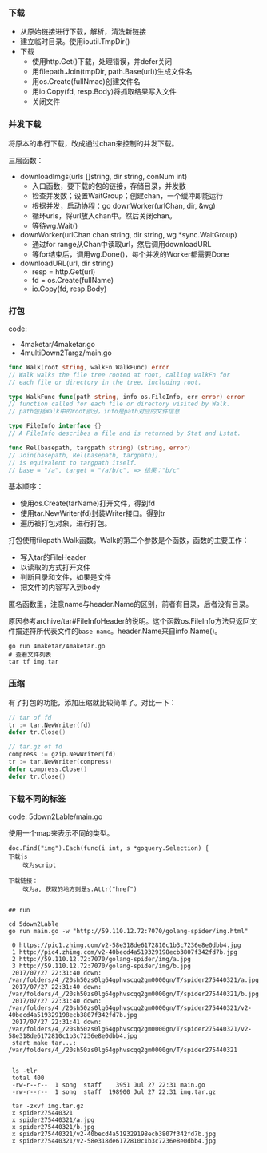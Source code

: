 

### 下载 

* 从原始链接进行下载，解析，清洗新链接
* 建立临时目录。使用ioutil.TmpDir()
* 下载
  * 使用http.Get()下载，处理错误，并defer关闭
  * 用filepath.Join(tmpDir, path.Base(url))生成文件名
  * 用os.Create(fullNmae)创建文件名
  * 用io.Copy(fd, resp.Body)将抓取结果写入文件
  * 关闭文件



### 并发下载

将原本的串行下载，改成通过chan来控制的并发下载。

三层函数：

* downloadImgs(urls []string, dir string, conNum int)
  * 入口函数，要下载的包的链接，存储目录，并发数
  * 检查并发数；设置WaitGroup；创建chan，一个缓冲即能运行
  * 根据并发，启动协程：go downWorker(urlChan, dir, &wg)
  * 循环urls，将url放入chan中。然后关闭chan。
  * 等待wg.Wait()
* downWorker(urlChan chan string, dir string, wg *sync.WaitGroup)
  * 通过for range从Chan中读取url，然后调用downloadURL
  * 等for结束后，调用wg.Done()，每个并发的Worker都需要Done 
* downloadURL(url, dir string)
  * resp = http.Get(url)
  * fd = os.Create(fullName)
  * io.Copy(fd, resp.Body)


### 打包

code: 

* 4maketar/4maketar.go
* 4multiDown2Targz/main.go

```go
func Walk(root string, walkFn WalkFunc) error
// Walk walks the file tree rooted at root, calling walkFn for
// each file or directory in the tree, including root.

type WalkFunc func(path string, info os.FileInfo, err error) error
// function called for each file or directory visited by Walk.
// path包括Walk中的root部分，info是path对应的文件信息

type FileInfo interface {}
// A FileInfo describes a file and is returned by Stat and Lstat.

func Rel(basepath, targpath string) (string, error)
// Join(basepath, Rel(basepath, targpath)) 
// is equivalent to targpath itself.
// base = "/a", target = "/a/b/c", => 结果："b/c"
```



基本顺序：

* 使用os.Create(tarName)打开文件，得到fd
* 使用tar.NewWriter(fd)封装Writer接口。得到tr
* 遍历被打包对象，进行打包。

打包使用filepath.Walk函数。Walk的第二个参数是个函数，函数的主要工作：

* 写入tar的FileHeader
* 以读取的方式打开文件
* 判断目录和文件，如果是文件
* 把文件的内容写入到body

匿名函数里，注意name与header.Name的区别，前者有目录，后者没有目录。

原因参考archive/tar#FileInfoHeader的说明。这个函数os.FileInfo方法只返回文件描述符所代表文件的`base name`。header.Name来自info.Name()。

```shell
go run 4maketar/4maketar.go
# 查看文件列表
tar tf img.tar
```



### 压缩

有了打包的功能，添加压缩就比较简单了。对比一下：

```go
// tar of fd
tr := tar.NewWriter(fd)
defer tr.Close()

// tar.gz of fd
compress := gzip.NewWriter(fd)
tr := tar.NewWriter(compress)
defer compress.Close()
defer tr.Close()
```



### 下载不同的标签

code: 5down2Lable/main.go

使用一个map来表示不同的类型。

 

```shell
doc.Find("img").Each(func(i int, s *goquery.Selection) {
下载js
    改为script

下载链接：
    改为a, 获取的地方则是s.Attr("href")


## run 

cd 5down2Lable
go run main.go -w "http://59.110.12.72:7070/golang-spider/img.html"

 0 https://pic1.zhimg.com/v2-58e318de6172810c1b3c7236e8e0dbb4.jpg
 1 http://pic4.zhimg.com/v2-40becd4a519329198ecb3807f342fd7b.jpg
 2 http://59.110.12.72:7070/golang-spider/img/a.jpg
 3 http://59.110.12.72:7070/golang-spider/img/b.jpg
 2017/07/27 22:31:40 down: /var/folders/4_/20sh50zs0lg64gphvscqq2gm0000gn/T/spider275440321/a.jpg
 2017/07/27 22:31:40 down: /var/folders/4_/20sh50zs0lg64gphvscqq2gm0000gn/T/spider275440321/b.jpg
 2017/07/27 22:31:40 down: /var/folders/4_/20sh50zs0lg64gphvscqq2gm0000gn/T/spider275440321/v2-40becd4a519329198ecb3807f342fd7b.jpg
 2017/07/27 22:31:41 down: /var/folders/4_/20sh50zs0lg64gphvscqq2gm0000gn/T/spider275440321/v2-58e318de6172810c1b3c7236e8e0dbb4.jpg
 start make tar...: /var/folders/4_/20sh50zs0lg64gphvscqq2gm0000gn/T/spider275440321


 ls -tlr
 total 400
 -rw-r--r--  1 song  staff    3951 Jul 27 22:31 main.go
 -rw-r--r--  1 song  staff  198900 Jul 27 22:31 img.tar.gz

 tar -zxvf img.tar.gz
 x spider275440321
 x spider275440321/a.jpg
 x spider275440321/b.jpg
 x spider275440321/v2-40becd4a519329198ecb3807f342fd7b.jpg
 x spider275440321/v2-58e318de6172810c1b3c7236e8e0dbb4.jpg
```


